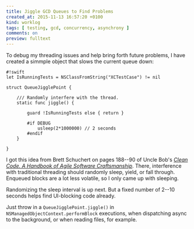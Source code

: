 ```yaml
---
title: Jiggle GCD Queues to Find Problems
created_at: 2015-11-13 16:57:20 +0100
kind: worklog
tags: [ testing, gcd, concurrency, asynchrony ]
comments: on
preview: fulltext
---
```


To debug my threading issues and help bring forth future problems, I have created a simmple object that slows the current queue down:

    #!swift
    let IsRunningTests = NSClassFromString("XCTestCase") != nil

    struct QueueJigglePoint {
    
        /// Randomly interfere with the thread.
        static func jiggle() {
        
            guard !IsRunningTests else { return }
        
            #if DEBUG
                usleep(2*1000000) // 2 seconds
            #endif
        }
    
    }

I got this idea from Brett Schuchert on pages 188--90 of Uncle Bob's  _[Clean Code. A Handbook of Agile Software Craftsmanship](http://amzn.to/1WWz7rt)_. There, interference with traditional threading should randomly sleep, yield, or fall through. Enqueued blocks are a lot less volatile, so I only came up with sleeping. 

Randomizing the sleep interval is up next. But a fixed number of 2--10 seconds helps find UI-blocking code already.

Just throw in a `QueueJigglePoint.jiggle()` in `NSManagedObjectContext.performBlock` executions, when dispatching async to the background, or when reading files, for example.
